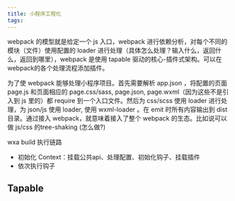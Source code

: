 ```yaml
---
title: 小程序工程化
tags:
---
```





webpack 的模型就是给定一个 js 入口，webpack 进行依赖分析，对每个不同的模块（文件）使用配置的 loader 进行处理（具体怎么处理？输入什么，返回什么，返回到哪里），webpack 是使用 tapable 驱动的核心-插件式架构。可以在webpack的各个处理流程添加插件。

为了使 webpack 能够处理小程序项目。首先需要解析 app.json ，将配置的页面 page.js 和页面相应的 page.css/sass, page.json, page.wxml（因为这些不是引入到 js 里的）都 require 到一个入口文件。然后为 css/scss 使用 loader 进行处理，为 json/js 使用 loader, 使用 wxml-loader 。在 emit 时所有内容输出到 dist 目录。通过接入 webpack，就意味着接入了整个 webpack 的生态。比如说可以做 js/css 的tree-shaking (怎么做?)

wxa build 执行链路
- 初始化 Context：挂载公共api、处理配置、初始化钩子、挂载插件
- 依次执行钩子

## Tapable